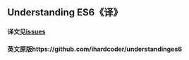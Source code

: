## Understanding ES6《译》

#### 译文见[issues](https://github.com/ihardcoder/UnderstandingES6_cn/issues)

#### 英文原版https://github.com/ihardcoder/understandinges6
